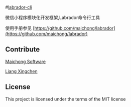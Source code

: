 
#[labrador-cli](https://github.com/maichong/labrador-cli)

微信小程序模块化开发框架,Labrador命令行工具

使用手册参见 [https://github.com/maichong/labrador](https://github.com/maichong/labrador)

## Contribute

[Maichong Software](https://maichong.it)

[Liang Xingchen](https://github.com/liangxingchen)

## License

This project is licensed under the terms of the MIT license

